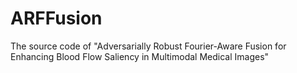 # ARFFusion
The source code of "Adversarially Robust Fourier-Aware Fusion for Enhancing Blood Flow Saliency in Multimodal Medical Images"
